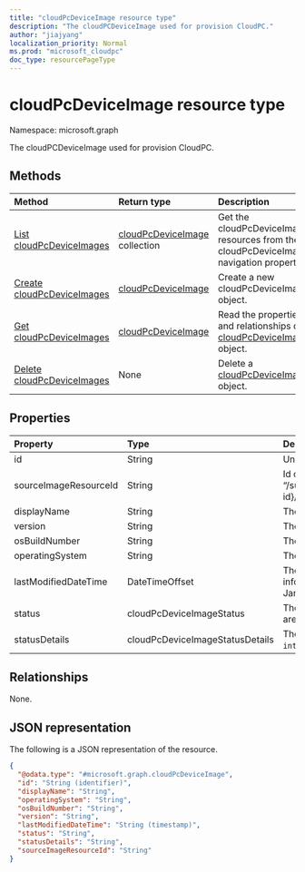 ```yaml
---
title: "cloudPcDeviceImage resource type"
description: "The cloudPCDeviceImage used for provision CloudPC."
author: "jiajyang"
localization_priority: Normal
ms.prod: "microsoft_cloudpc"
doc_type: resourcePageType
---
```


# cloudPcDeviceImage resource type

Namespace: microsoft.graph

The cloudPCDeviceImage used for provision CloudPC.

## Methods

|Method|Return type|Description|
|:---|:---|:---|
|[List cloudPcDeviceImages](../api/virtualendpoint-list-deviceimages.md)|[cloudPcDeviceImage](../resources/cloudpcdeviceimage.md) collection|Get the cloudPcDeviceImage resources from the cloudPcDeviceImages navigation property.|
|[Create cloudPcDeviceImages](../api/virtualendpoint-post-deviceimages.md)|[cloudPcDeviceImage](../resources/cloudpcdeviceimage.md)|Create a new cloudPcDeviceImage object.|
|[Get cloudPcDeviceImages](../api/virtualendpoint-get-cloudpcdeviceimage.md)|[cloudPcDeviceImage](../resources/cloudpcdeviceimage.md)|Read the properties and relationships of a [cloudPcDeviceImage](../resources/cloudpcdeviceimage.md) object.|
|[Delete cloudPcDeviceImages](../api/virtualendpoint-delete-deviceimages.md)|None|Delete a [cloudPcDeviceImage](../resources/cloudpcdeviceimage.md) object.|

## Properties

|Property|Type|Description|
|:---|:---|:---|
|id|String|Unique Identifier for the image resource in Cloud PC. This property is read-only.|
|sourceImageResourceId|String|Id of the source image resource on Azure. It should be in this format: “/subscriptions/{subscription-id}/resourceGroups/{resourceGroupName}/providers/Microsoft.Compute/images/{imageName}”|
|displayName|String|The image's display name|
|version|String|The image version, e.g. 0.0.1, 1.5.13|
|osBuildNumber|String|The image's OS build version, e.g. 1909|
|operatingSystem|String|The image's operating system, e.g. Windows 10 Enterprise.|
|lastModifiedDateTime|DateTimeOffset|The images's last modified date and time. The Timestamp type represents date and time information using ISO 8601 format and is always in UTC time. For example, midnight UTC on Jan 1, 2014 would look like this: '2014-01-01T00:00:00Z'. time|
|status|cloudPcDeviceImageStatus|The image's status. It can be upload pending, failed to upload, or ready to use. Possible values are: `pending`, `ready`, `failed`.|
|statusDetails|cloudPcDeviceImageStatusDetails|The image's status details. It indicates the reason the upload failed. Possible values are: `internalServerError`, `sourceImageNotFound`.|

## Relationships

None.

## JSON representation

The following is a JSON representation of the resource.
<!-- {
  "blockType": "resource",
  "keyProperty": "id",
  "@odata.type": "microsoft.graph.cloudPcDeviceImage",
  "baseType": "microsoft.graph.entity",
  "openType": false
}
-->

``` json
{
  "@odata.type": "#microsoft.graph.cloudPcDeviceImage",
  "id": "String (identifier)",
  "displayName": "String",
  "operatingSystem": "String",
  "osBuildNumber": "String",
  "version": "String",
  "lastModifiedDateTime": "String (timestamp)",
  "status": "String",
  "statusDetails": "String",
  "sourceImageResourceId": "String"
}
```
